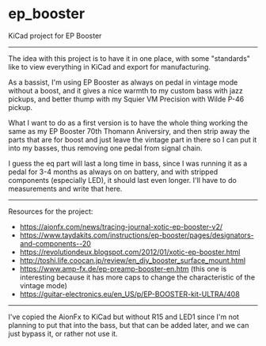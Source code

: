 # ep_booster

KiCad project for EP Booster

---

The idea with this project is to have it in one place, with some "standards" like to view everything in KiCad and export
for manufacturing.

As a bassist, I'm using EP Booster as always on pedal in vintage mode without a boost, and it gives a nice warmth to my
custom bass with jazz pickups, and better thump with my Squier VM Precision with Wilde P-46 pickup.

What I want to do as a first version is to have the whole thing working the same as my EP Booster 70th Thomann
Aniversiry, and then strip away the parts that are for boost and just leave the vintage part in there so I can put it
into my basses, thus removing one pedal from signal chain.

I guess the eq part will last a long time in bass, since I was running it as a pedal for 3-4 months as always on
on battery, and with stripped components (especially LED), it should last even longer. I'll have to do measurements
and write that here.

---

Resources for the project:

- https://aionfx.com/news/tracing-journal-xotic-ep-booster-v2/
- https://www.taydakits.com/instructions/ep-booster/pages/designators-and-components--20
- https://revolutiondeux.blogspot.com/2012/01/xotic-ep-booster.html
- http://toshi.life.coocan.jp/review/en_diy_booster_surface_mount.html
- https://www.amp-fx.de/ep-preamp-booster-en.htm (this one is interesting because it has more caps to change the
  characteristic of the vintage mode)
- https://guitar-electronics.eu/en_US/p/EP-BOOSTER-kit-ULTRA/408

---

I've copied the AionFx to KiCad but without R15 and LED1 since I'm not planning to put that into the bass, but that
can be added later, and we can just bypass it, or rather not use it.